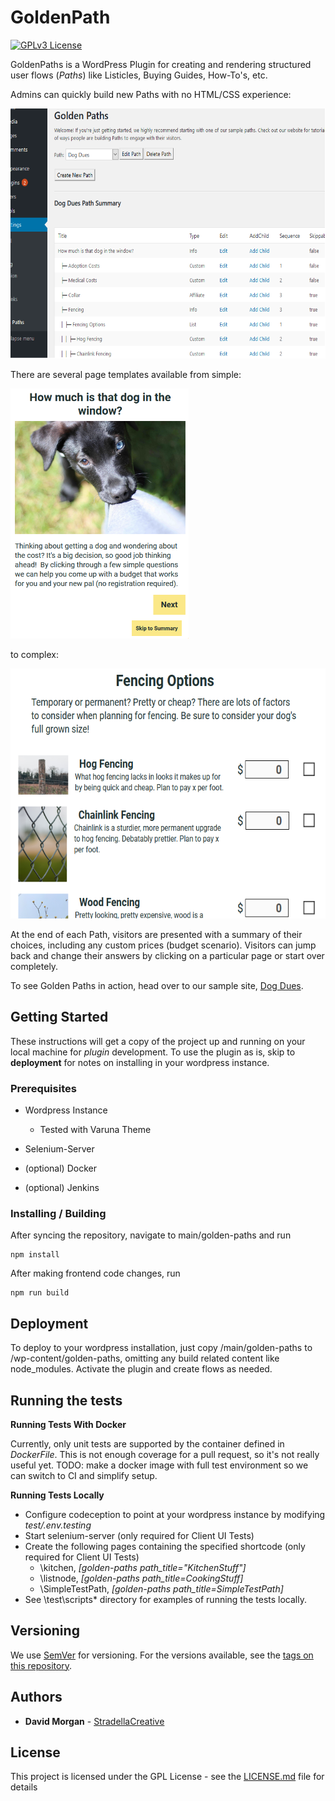 # GoldenPath

[![GPLv3 License](https://img.shields.io/badge/License-GPL%20v3-yellow.svg)](https://opensource.org/licenses/)

GoldenPaths is a WordPress Plugin for creating and rendering structured user flows (*Paths*) like Listicles, Buying Guides, How-To's, etc. 

Admins can quickly build new Paths with no HTML/CSS experience:

<kbd><img src="doc/readmeImages/PathSummary3by2.png" width="600" height="400"/></kbd>

There are several page templates available from simple:

<kbd><img src="doc/readmeImages/Landing5by7.png" width="285" height="400"/></kdb>

to complex:

<kbd><img src="doc/readmeImages/ListNode3by2.png" width="600" height="400"/></kbd>

At the end of each Path, visitors are presented with a summary of their choices, including any custom prices (budget scenario). Visitors can jump back and change their answers by clicking on a particular page or start over completely. 

To see Golden Paths in action, head over to our sample site, [Dog Dues](https://dogdues.com).

## Getting Started

These instructions will get a copy of the project up and running on your local machine for *plugin* development. To use the plugin as is, skip to **deployment** for notes on installing in your wordpress instance.

### Prerequisites

* Wordpress Instance
    * Tested with Varuna Theme

* Selenium-Server

* (optional) Docker

* (optional) Jenkins


### Installing / Building

After syncing the repository, navigate to main/golden-paths and run 

    npm install

After making frontend code changes, run

    npm run build

## Deployment

To deploy to your wordpress installation, just copy /main/golden-paths to /wp-content/golden-paths, omitting any build related content like node_modules. Activate the plugin and create flows as needed.


## Running the tests


**Running Tests With Docker**

Currently, only unit tests are supported by the container defined in *DockerFile*.  This is not enough coverage for a pull request, so it's not really useful yet.
TODO: make a docker image with full test environment so we can switch to CI and simplify setup. 

**Running Tests Locally**

* Configure codeception to point at your wordpress instance by modifying *test/.env.testing*
* Start selenium-server (only required for Client UI Tests)
* Create the following pages containing the specified shortcode (only required for Client UI Tests)
    * \kitchen, *[golden-paths path_title="KitchenStuff"]*
    * \listnode, *[golden-paths path_title=CookingStuff]*  
    * \SimpleTestPath, *[golden-paths path_title=SimpleTestPath]*
* See \test\scripts* directory for examples of running the tests locally.  

## Versioning

We use [SemVer](http://semver.org/) for versioning. For the versions available, see the [tags on this repository](https://github.com/DavidMorgan206/GoldenPath/tags). 

## Authors

* **David Morgan** - [StradellaCreative](https://github.com/StradellaCreative)

## License

This project is licensed under the GPL License - see the [LICENSE.md](LICENSE.md) file for details

